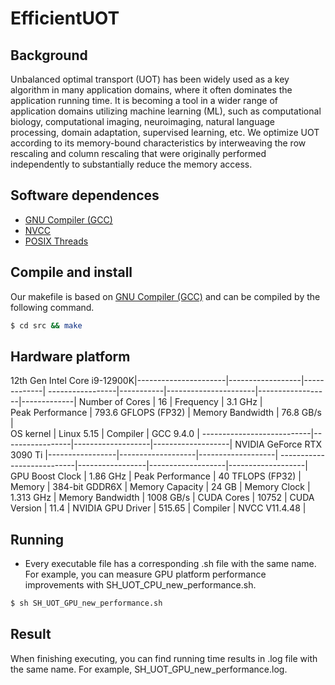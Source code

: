 # EfficientUOT
## Background
Unbalanced optimal transport (UOT) has been widely used as a key algorithm in many application domains, where it often dominates the application running time. It is becoming a tool in a wider range of application domains utilizing machine learning (ML), such as computational biology, computational imaging, neuroimaging, natural language processing, domain adaptation, supervised learning, etc. We optimize UOT according to its memory-bound characteristics by interweaving the row rescaling and column rescaling that were originally performed independently to substantially reduce the memory access.

## Software dependences
* [GNU Compiler (GCC)](https://gcc.gnu.org/)
* [NVCC](https://docs.nvidia.com/cuda/cuda-compiler-driver-nvcc/index.html)
* [POSIX Threads](https://en.wikipedia.org/wiki/Pthreads)

## Compile and install
Our makefile is based on [GNU Compiler (GCC)](https://gcc.gnu.org/) and can be compiled by the following command.
```bash
$ cd src && make
```

## Hardware platform
12th Gen Intel Core i9-12900K|----------------------|------------------|-------------|
-----------------|-----------|----------------------|------------------|-------------|
Number of Cores              | 16                   | Frequency        | 3.1 GHz     |    
Peak Performance             | 793.6 GFLOPS (FP32)  | Memory Bandwidth | 76.8 GB/s   |    
OS kernel                    | Linux 5.15           | Compiler         | GCC 9.4.0   |
---------------------------|-----------------|-------------------|-------------------|
NVIDIA GeForce RTX 3090 Ti |-----------------|-------------------|-------------------|
---------------------------|-----------------|-------------------|-------------------|
GPU Boost Clock            | 1.86 GHz        |  Peak Performance | 40 TFLOPS (FP32)  |
Memory                     | 384-bit GDDR6X  |  Memory Capacity  | 24 GB             |
Memory Clock               | 1.313 GHz       |  Memory Bandwidth | 1008 GB/s         |
CUDA Cores                 | 10752           |  CUDA Version     | 11.4              |
NVIDIA GPU Driver          | 515.65          |  Compiler         | NVCC V11.4.48     |

## Running
* Every executable file has a corresponding .sh file with the same name.
For example, you can measure GPU platform performance improvements with SH_UOT_CPU_new_performance.sh.
```bash
$ sh SH_UOT_GPU_new_performance.sh
```

## Result
When finishing executing, you can find running time results in .log file with the same name.
For example, SH_UOT_GPU_new_performance.log.
